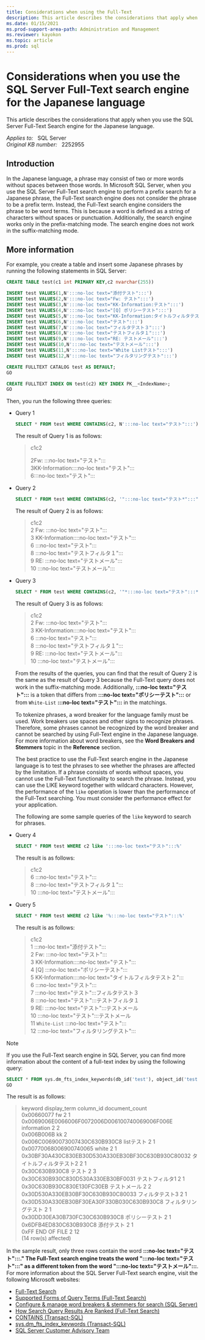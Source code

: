 ```yaml
---
title: Considerations when using the Full-Text
description: This article describes the considerations that apply when you use the SQL Server Full-Text Search engine for the Japanese language.
ms.date: 01/15/2021
ms.prod-support-area-path: Administration and Management
ms.reviewer: kayokon
ms.topic: article
ms.prod: sql 
---
```

# Considerations when you use the SQL Server Full-Text search engine for the Japanese language

This article describes the considerations that apply when you use the SQL Server Full-Text Search engine for the Japanese language.

_Applies to:_ &nbsp; SQL Server  
_Original KB number:_ &nbsp; 2252955

## Introduction

In the Japanese language, a phrase may consist of two or more words without spaces between those words. In Microsoft SQL Server, when you use the SQL Server Full-Text search engine to perform a prefix search for a Japanese phrase, the Full-Text search engine does not consider the phrase to be a prefix term. Instead, the Full-Text search engine considers the phrase to be word terms. This is because a word is defined as a string of characters without spaces or punctuation. Additionally, the search engine works only in the prefix-matching mode. The search engine does not work in the suffix-matching mode.

## More information

For example, you create a table and insert some Japanese phrases by running the following statements in SQL Server:

```sql
CREATE TABLE test(c1 int PRIMARY KEY,c2 nvarchar(255))

INSERT test VALUES(1,N':::no-loc text="添付テスト":::')
INSERT test VALUES(2,N':::no-loc text="Fw: テスト":::')
INSERT test VALUES(3,N':::no-loc text="KK-Information:テスト":::')
INSERT test VALUES(4,N':::no-loc text="[Q] ポリシーテスト":::')
INSERT test VALUES(5,N':::no-loc text="KK-Information:タイトルフィルタテスト２":::')
INSERT test VALUES(6,N':::no-loc text="テスト":::')
INSERT test VALUES(7,N':::no-loc text="フィルタテスト３":::')
INSERT test VALUES(8,N':::no-loc text="テストフィルタ１":::')
INSERT test VALUES(9,N':::no-loc text="RE: テストメール":::')
INSERT test VALUES(10,N':::no-loc text="テストメール":::')
INSERT test VALUES(11,N':::no-loc text="White Listテスト":::')
INSERT test VALUES(12,N':::no-loc text="フィルタリングテスト":::')

CREATE FULLTEXT CATALOG test AS DEFAULT;
GO

CREATE FULLTEXT INDEX ON test(c2) KEY INDEX PK__<IndexName>;
GO
```

Then, you run the following three queries:

- Query 1

    ```sql
    SELECT * FROM test WHERE CONTAINS(c2, N':::no-loc text="テスト":::')
    ```

    The result of Query 1 is as follows:

    > c1c2
    >
    > 2Fw: :::no-loc text="テスト":::  
    3KK-Information::::no-loc text="テスト":::  
    6:::no-loc text="テスト":::

- Query 2

    ```sql
    SELECT * FROM test WHERE CONTAINS(c2, '":::no-loc text="テスト*":::"')
    ```

    The result of Query 2 is as follows:

    > c1c2  
    2 Fw: :::no-loc text="テスト":::  
    3 KK-Information::::no-loc text="テスト":::  
    6 :::no-loc text="テスト":::  
    8 :::no-loc text="テストフィルタ１":::  
    9 RE: :::no-loc text="テストメール":::  
    10 :::no-loc text="テストメール":::  

- Query 3

    ```sql
    SELECT * FROM test WHERE CONTAINS(c2, '"*:::no-loc text="テスト":::*"')
    ```

    The result of Query 3 is as follows:

    > c1c2  
    2 Fw: :::no-loc text="テスト":::  
    3 KK-Information::::no-loc text="テスト":::  
    6 :::no-loc text="テスト":::  
    8 :::no-loc text="テストフィルタ１":::  
    9 RE: :::no-loc text="テストメール":::  
    10 :::no-loc text="テストメール":::

    From the results of the queries, you can find that the result of Query 2 is the same as the result of Query 3 because the Full-Text query does not work in the suffix-matching mode. Additionally, **:::no-loc text="テスト":::** is a token that differs from **:::no-loc text="ポリシーテスト":::** or from `White-List` **:::no-loc text="テスト":::** in the matchings.

    To tokenize phrases, a word breaker for the language family must be used. Work breakers use spaces and other signs to recognize phrases. Therefore, some phrases cannot be recognized by the word breaker and cannot be searched by using Full-Text engine in the Japanese language. For more information about word breakers, see the **Word Breakers and Stemmers** topic in the **Reference** section.

    The best practice to use the Full-Text search engine in the Japanese language is to test the phrases to see whether the phrases are affected by the limitation. If a phrase consists of words without spaces, you cannot use the Full-Text functionality to search the phrase. Instead, you can use the LIKE keyword together with wildcard characters. However, the performance of the `like` operation is lower than the performance of the Full-Text searching. You must consider the performance effect for your application.

    The following are some sample queries of the `like` keyword to search for phrases.

- Query 4

    ```sql
    SELECT * FROM test WHERE c2 like ':::no-loc text="テスト":::%'
    ```

    The result is as follows:

    > c1c2  
    6 :::no-loc text="テスト":::  
    8 :::no-loc text="テストフィルタ１":::  
    10 :::no-loc text="テストメール":::

- Query 5

    ```sql
    SELECT * FROM test WHERE c2 like '%:::no-loc text="テスト":::%'
    ```

    The result is as follows:

    > c1c2  
    1 :::no-loc text="添付テスト":::  
    2 Fw: :::no-loc text="テスト":::  
    3 KK-Information::::no-loc text="テスト":::  
    4 [Q] :::no-loc text="ポリシーテスト":::  
    5 KK-Information::::no-loc text="タイトルフィルタテスト２":::  
    6 :::no-loc text="テスト":::  
    7 :::no-loc text="テスト":::フィルタテスト３  
    8 :::no-loc text="テスト":::テストフィルタ１  
    9 RE: :::no-loc text="テスト":::テストメール  
    10 :::no-loc text="テスト":::テストメール  
    11 `White-List` :::no-loc text="テスト":::  
    12 :::no-loc text="フィルタリングテスト":::

> [!NOTE]
> If you use the Full-Text search engine in SQL Server, you can find more information about the content of a full-text index by using the following query:

```sql
SELECT * FROM sys.dm_fts_index_keywords(db_id('test'), object_id('test'))
GO
```

The result is as follows:

> keyword display_term column_id document_count  
0x00660077 fw 2 1  
0x0069006E0066006F0072006D006100740069006F006E information 2 2  
0x006B006B kk 2  
0x006C00690073007430C630B930C8 listテスト 2 1  
0x00770068006900740065 white 2 1  
0x30BF30A430C830EB30D530A330EB30BF30C630B930C80032 タイトルフィルタテスト2 2 1  
0x30C630B930C8 テスト 2 3  
0x30C630B930C830D530A330EB30BF0031 テストフィルタ1 2 1  
0x30C630B930C830E130FC30EB テストメール 2 2  
0x30D530A330EB30BF30C630B930C80033 フィルタテスト3 2 1  
0x30D530A330EB30BF30EA30F330B030C630B930C8 フィルタリングテスト 2 1  
0x30DD30EA30B730FC30C630B930C8 ポリシーテスト 2 1  
0x6DFB4ED830C630B930C8 添付テスト 2 1  
0xFF END OF FILE 2 12  
(14 row(s) affected)

In the sample result, only three rows contain the word **:::no-loc text="テスト":::." The Full-Text search engine treats the word ":::no-loc text="テスト":::" as a different token from the word ":::no-loc text="テストメール":::**.
For more information about the SQL Server Full-Text search engine, visit the following Microsoft websites:

- [Full-Text Search](/sql/relational-databases/search/full-text-search)
- [Supported Forms of Query Terms (Full-Text Search)](/previous-versions/sql/sql-server-2008-r2/cc879300(v=sql.105))
- [Configure & manage word breakers & stemmers for search (SQL Server)](/sql/relational-databases/search/configure-and-manage-word-breakers-and-stemmers-for-search)
- [How Search Query Results Are Ranked (Full-Text Search)](/previous-versions/sql/sql-server-2008-r2/ms142524(v=sql.105))
- [CONTAINS (Transact-SQL)](/sql/t-sql/queries/contains-transact-sql)
- [sys.dm_fts_index_keywords (Transact-SQL)](/sql/relational-databases/system-dynamic-management-views/sys-dm-fts-index-keywords-transact-sql)
- [SQL Server Customer Advisory Team](/archive/blogs/sqlcat/)
